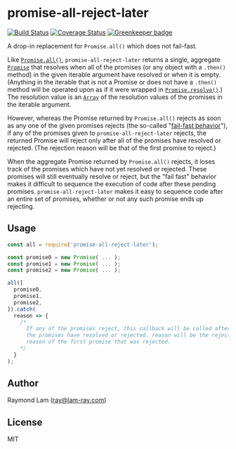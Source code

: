 promise-all-reject-later
========================

[![Build Status](https://travis-ci.com/raymond-lam/promise-all-reject-later.svg?branch=master)](https://travis-ci.com/raymond-lam/promise-all-reject-later)
[![Coverage Status](https://coveralls.io/repos/github/raymond-lam/promise-all-reject-later/badge.svg?branch=master)](https://coveralls.io/github/raymond-lam/promise-all-reject-later?branch=master)
[![Greenkeeper badge](https://badges.greenkeeper.io/raymond-lam/promise-all-reject-later.svg)](https://greenkeeper.io/)

A drop-in replacement for `Promise.all()` which does not fail-fast.

Like [`Promise.all()`](https://developer.mozilla.org/en-US/docs/Web/JavaScript/Reference/Global_Objects/Promise/all), `promise-all-reject-later` returns a single, aggregate [`Promise`](https://developer.mozilla.org/en-US/docs/Web/JavaScript/Reference/Global_Objects/Promise) that resolves when all of the promises (or any object with a `.then()` method) in the given iterable argument have resolved or when it is empty. (Anything in the iterable that is not a Promise or does not have a `.then()` method will be operated upon as if it were wrapped in [`Promise.resolve()`](https://developer.mozilla.org/en-US/docs/Web/JavaScript/Reference/Global_Objects/Promise/resolve).) The resolution value is an [`Array`](https://developer.mozilla.org/en-US/docs/Web/JavaScript/Reference/Global_Objects/Array) of the resolution values of the promises in the iterable argument.

However, whereas the Promise returned by `Promise.all()` rejects as soon as any one of the given promises rejects (the so-called "[fail-fast behavior](https://developer.mozilla.org/en-US/docs/Web/JavaScript/Reference/Global_Objects/Promise/all#Promise.all_fail-fast_behaviour)"), if any of the promises given to `promise-all-reject-later` rejects, the returned Promise will reject only after all of the promises have resolved or rejected. (The rejection reason will be that of the first promise to reject.)

When the aggregate Promise returned by `Promise.all()` rejects, it loses track of the promises which have not yet resolved or rejected. These promises will still eventually resolve or reject, but the "fail fast" behavior makes it difficult to sequence the execution of code after these pending promises. `promise-all-reject-later` makes it easy to sequence code after an entire set of promises, whether or not any such promise ends up rejecting.

## Usage

```javascript
const all = require('promise-all-reject-later');

const promise0 = new Promise( ... );
const promise1 = new Promise( ... );
const promise2 = new Promise( ... );

all([
  promise0,
  promise1,
  promise2,
]).catch(
  reason => {
    /*
      If any of the promises reject, this callback will be called after all of
      the promises have resolved or rejected. reason will be the rejection
      reason of the first promise that was rejected.
    */
  }
);
```

## Author

Raymond Lam (ray@lam-ray.com)

## License

MIT
